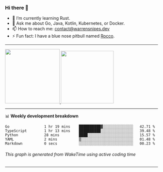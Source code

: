 ### Hi there 👋

- 🌱 I’m currently learning Rust.
- 💬 Ask me about Go, Java, Kotlin, Kubernetes, or Docker.
- 📫 How to reach me: contact@warrensnipes.dev
- ⚡ Fun fact: I have a blue nose pitbull named [Rocco](https://i.imgur.com/iLsSCKu.jpg).

-------


<a href="https://github.com/LockedThread/LockedThread">
  <img height="180em" src="https://github-readme-stats.vercel.app/api?username=LockedThread&theme=transparent&bg_color=00000000&show_icons=true&count_private=true" />
  <img height="174em" src="https://github-readme-stats.vercel.app/api/top-langs?username=LockedThread&theme=transparent&layout=compact&hide_progress=true&bg_color=00000000" />
  </a>

-------

📊 **Weekly development breakdown**
<!--START_SECTION:waka-->

```text
Go                1 hr 19 mins    ██████████▓░░░░░░░░░░░░░░   42.71 %
TypeScript        1 hr 13 mins    ██████████░░░░░░░░░░░░░░░   39.48 %
Python            28 mins         ████░░░░░░░░░░░░░░░░░░░░░   15.57 %
YAML              2 mins          ▒░░░░░░░░░░░░░░░░░░░░░░░░   01.48 %
Markdown          0 secs          ░░░░░░░░░░░░░░░░░░░░░░░░░   00.23 %
```

<!--END_SECTION:waka-->
###### *This graph is generated from WakeTime using active coding time*
-------
